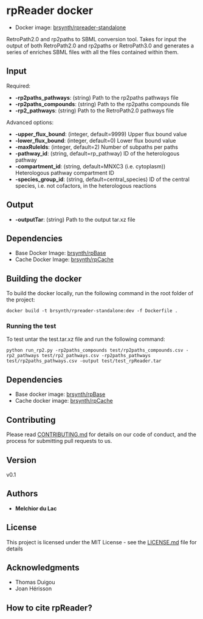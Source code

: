 # rpReader docker 

* Docker image: [brsynth/rpreader-standalone](https://hub.docker.com/r/brsynth/rpreader-standalone)

RetroPath2.0 and rp2paths to SBML conversion tool. Takes for input the output of both RetroPath2.0 and rp2paths or RetroPath3.0 and generates a series of enriches SBML files with all the files contained within them. 

## Input

Required:
* **-rp2paths_pathways**: (string) Path to the rp2paths pathways file
* **-rp2paths_compounds**: (string) Path to the rp2paths compounds file
* **-rp2_pathways**: (string) Path to the RetroPath2.0 pathways file

Advanced options:
* **-upper_flux_bound**: (integer, default=9999) Upper flux bound value
* **-lower_flux_bound**: (integer, default=0) Lower flux bound value
* **-maxRuleIds**: (integer, default=2) Number of subpaths per paths
* **-pathway_id**: (string, default=rp_pathway) ID of the heterologous pathway
* **-compartment_id**: (string, default=MNXC3 (i.e. cytoplasm)) Heterologous pathway compartment ID
* **-species_group_id**: (string, default=central_species) ID of the central species, i.e. not cofactors, in the heterologous reactions

## Output

* **-outputTar**: (string) Path to the output tar.xz file

## Dependencies

* Base Docker Image: [brsynth/rpBase](https://hub.docker.com/r/brsynth/rpbase)
* Cache Docker Image: [brsynth/rpCache](https://hub.docker.com/r/brsynth/rpcache)

## Building the docker

To build the docker locally, run the following command in the root folder of the project:

```
docker build -t brsynth/rpreader-standalone:dev -f Dockerfile .
```

### Running the test

To test untar the test.tar.xz file and run the following command:

```
python run_rp2.py -rp2paths_compounds test/rp2paths_compounds.csv -rp2_pathways test/rp2_pathways.csv -rp2paths_pathways test/rp2paths_pathways.csv -output test/test_rpReader.tar
```

## Dependencies

* Base docker image: [brsynth/rpBase](https://hub.docker.com/r/brsynth/rpbase)
* Cache docker image: [brsynth/rpCache](https://hub.docker.com/r/brsynth/rpcache)

## Contributing

Please read [CONTRIBUTING.md](https://gist.github.com/PurpleBooth/b24679402957c63ec426) for details on our code of conduct, and the process for submitting pull requests to us.

## Version

v0.1

## Authors

* **Melchior du Lac**

## License

This project is licensed under the MIT License - see the [LICENSE.md](LICENSE.md) file for details

## Acknowledgments

* Thomas Duigou
* Joan Hérisson

## How to cite rpReader?
